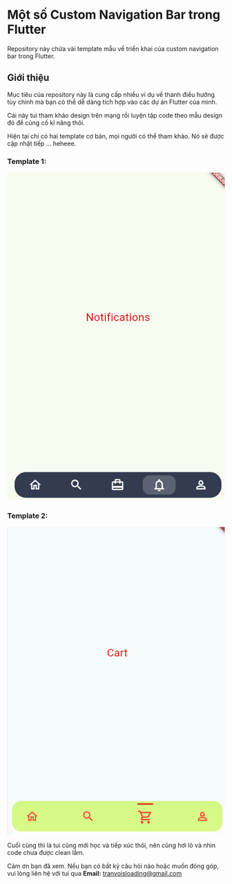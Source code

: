 # Một số Custom Navigation Bar trong Flutter 

Repository này chứa vài template mẫu về triển khai của custom navigation bar trong Flutter.


## Giới thiệu

Mục tiêu của repository này là cung cấp nhiều ví dụ về thanh điều hướng tùy chỉnh mà bạn có thể dễ dàng tích hợp vào các dự án Flutter của mình. 

Cái này tui tham khảo design trên mạng rồi luyện tập code theo mẫu design đó để củng cố kĩ năng thôi. 

Hiện tại chỉ có hai template cơ bản, mọi người có thể tham khảo. Nó sẽ được cập nhật tiếp ... heheee. 

### Template 1: 

![Mẫu 1](/image/narBar1.png) 

### Template 2: 

![Mẫu 2](/image/narBar2.png)


Cuối cùng thì là tui cũng mới học và tiếp xúc thôi, nên cũng hơi lỏ và nhìn code chưa được clean lắm. 

Cảm ơn bạn đã xem. Nếu bạn có bất kỳ câu hỏi nào hoặc muốn đóng góp, vui lòng liên hệ với tui qua 
 **Email:** tranvoisloading@gmail.com
